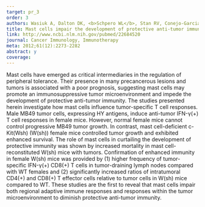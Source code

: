 ```yaml
---
target: pr_3
order: 3
authors: Wasiuk A, Dalton DK, <b>Schpero WL</b>, Stan RV, Conejo-Garcia JR, Noelle RJ
title: Mast cells impair the development of protective anti-tumor immunity
link: http://www.ncbi.nlm.nih.gov/pubmed/22684520
journal: Cancer Immunology, Immunotherapy
meta: 2012;61(12):2273-2282
abstract: y
coverage:
---
```

Mast cells have emerged as critical intermediaries in the regulation of peripheral tolerance. Their presence in many precancerous lesions and tumors is associated with a poor prognosis, suggesting mast cells may promote an immunosuppressive tumor microenvironment and impede the development of protective anti-tumor immunity. The studies presented herein investigate how mast cells influence tumor-specific T cell responses. Male MB49 tumor cells, expressing HY antigens, induce anti-tumor IFN-γ(+) T cell responses in female mice. However, normal female mice cannot control progressive MB49 tumor growth. In contrast, mast cell-deficient c-Kit(Wsh) (W(sh)) female mice controlled tumor growth and exhibited enhanced survival. The role of mast cells in curtailing the development of protective immunity was shown by increased mortality in mast cell-reconstituted W(sh) mice with tumors. Confirmation of enhanced immunity in female W(sh) mice was provided by (1) higher frequency of tumor-specific IFN-γ(+) CD8(+) T cells in tumor-draining lymph nodes compared with WT females and (2) significantly increased ratios of intratumoral CD4(+) and CD8(+) T effector cells relative to tumor cells in W(sh) mice compared to WT. These studies are the first to reveal that mast cells impair both regional adaptive immune responses and responses within the tumor microenvironment to diminish protective anti-tumor immunity.